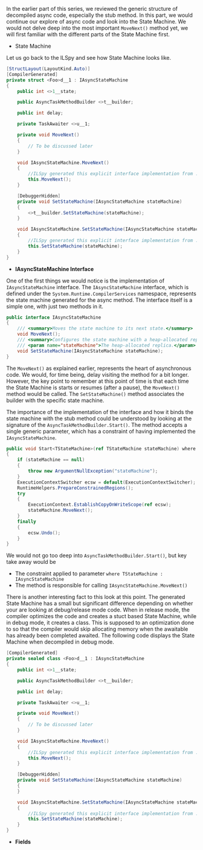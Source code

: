 In the earlier part of this series, we reviewed the generic structure of decompiled async code, especially the stub method. In this part, we would continue our explore of async code and look into the State Machine. We would not delve deep into the most important `MoveNext()` method yet, we will first familiar with the different parts of the State Machine first.

- State Machine

Let us go back to the ILSpy and see how State Machine looks like.

```csharp
[StructLayout(LayoutKind.Auto)]
[CompilerGenerated]
private struct <Foo>d__1 : IAsyncStateMachine
{
	public int <>1__state;

	public AsyncTaskMethodBuilder <>t__builder;

	public int delay;

	private TaskAwaiter <>u__1;

	private void MoveNext()
	{
		// To be discussed later
	}

	void IAsyncStateMachine.MoveNext()
	{
		//ILSpy generated this explicit interface implementation from .override directive in MoveNext
		this.MoveNext();
	}

	[DebuggerHidden]
	private void SetStateMachine(IAsyncStateMachine stateMachine)
	{
		<>t__builder.SetStateMachine(stateMachine);
	}

	void IAsyncStateMachine.SetStateMachine(IAsyncStateMachine stateMachine)
	{
		//ILSpy generated this explicit interface implementation from .override directive in SetStateMachine
		this.SetStateMachine(stateMachine);
	}
}
```

- **IAsyncStateMachine Interface**

One of the first things we would notice is the implementation of `IAsyncStateMachine` interface. The `IAsyncStateMachine` interface, which is defined under the `System.Runtime.CompilerServices` namespace, represents the state machine generated for the async method. The interface itself is a simple one, with just two methods in it.

```csharp
public interface IAsyncStateMachine
{
    /// <summary>Moves the state machine to its next state.</summary>
    void MoveNext();
    /// <summary>Configures the state machine with a heap-allocated replica.</summary>
    /// <param name="stateMachine">The heap-allocated replica.</param>
    void SetStateMachine(IAsyncStateMachine stateMachine);
}
```

The `MoveNext()` as explained earlier, represents the heart of asynchronous code. We would, for time being, delay visiting the method for a bit longer. However, the key point to remember at this point of time is that each time the State Machine is starts or resumes (after a pause), the `MoveNext()` method would be called. The `SetStateMachine()` method associates the builder with the specific state machine.

The importance of the implementation of the interface and how it binds the state machine with the stub method could be understood by looking at the signature of the `AsyncTaskMethodBuilder.Start()`. The method accepts a single generic parameter, which has a constraint of having implemented the `IAsyncStateMachine`.

```csharp
public void Start<TStateMachine>(ref TStateMachine stateMachine) where TStateMachine : IAsyncStateMachine
{
	if (stateMachine == null)
	{
		throw new ArgumentNullException("stateMachine");
	}
	ExecutionContextSwitcher ecsw = default(ExecutionContextSwitcher);
	RuntimeHelpers.PrepareConstrainedRegions();
	try
	{
		ExecutionContext.EstablishCopyOnWriteScope(ref ecsw);
		stateMachine.MoveNext();
	}
	finally
	{
		ecsw.Undo();
	}
}
```

We would not go too deep into `AsyncTaskMethodBuilder.Start()`, but key take away would be

- The constraint applied to parameter `where TStateMachine : IAsyncStateMachine`
- The method is responsible for calling `IAsyncStateMachine.MoveNext()`

There is another interesting fact to this look at this point. The generated State Machine has a small but significant difference depending on whether your are looking at debug/release mode code. When in release mode, the compiler optimizes the code and creates a stuct based State Machine, while in debug mode, it creates a class. This is supposed to an optimization done to so that the compiler would skip allocating memory when the awaitable has already been completed awaited. The following code displays the State Machine when decompiled in debug mode.

```csharp
[CompilerGenerated]
private sealed class <Foo>d__1 : IAsyncStateMachine
{
	public int <>1__state;

	public AsyncTaskMethodBuilder <>t__builder;

	public int delay;

	private TaskAwaiter <>u__1;

	private void MoveNext()
	{
		// To be discussed later
	}

	void IAsyncStateMachine.MoveNext()
	{
		//ILSpy generated this explicit interface implementation from .override directive in MoveNext
		this.MoveNext();
	}

	[DebuggerHidden]
	private void SetStateMachine(IAsyncStateMachine stateMachine)
	{
	}

	void IAsyncStateMachine.SetStateMachine(IAsyncStateMachine stateMachine)
	{
		//ILSpy generated this explicit interface implementation from .override directive in SetStateMachine
		this.SetStateMachine(stateMachine);
	}
}

```

- **Fields**
